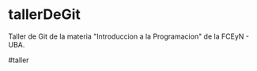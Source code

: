 # tallerDeGit

Taller de Git de la materia "Introduccion a la Programacion" de la FCEyN - UBA.

#taller